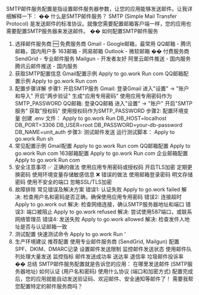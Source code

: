 SMTP邮件服务配置是指设置邮件服务器参数，让您的应用能够发送邮件。让我详细解释一下：
�� 什么是SMTP邮件服务？
SMTP (Simple Mail Transfer Protocol) 是发送邮件的标准协议。就像您需要配置邮箱客户端一样，您的应用也需要配置SMTP服务器来发送邮件。
�� 如何配置SMTP邮件服务
1. 选择邮件服务商
🆓 免费服务商
Gmail - Google邮箱，最常用
QQ邮箱 - 腾讯邮箱，国内用户多
163邮箱 - 网易邮箱
Outlook - 微软邮箱
�� 付费服务商
SendGrid - 专业邮件服务
Mailgun - 开发者友好
阿里云邮件推送 - 国内服务
腾讯云邮件推送 - 国内服务
2. 获取SMTP配置信息
Gmail配置示例
Apply to go.work
Run
com
QQ邮箱配置示例
Apply to go.work
Run
com
3. 配置步骤详解
步骤1: 开启SMTP服务
Gmail:
登录Gmail
进入"设置" → "账户和导入"
开启"两步验证"
生成"应用专用密码"
使用应用专用密码作为SMTP_PASSWORD
QQ邮箱:
登录QQ邮箱
进入"设置" → "账户"
开启"SMTP服务"
获取"授权码"
使用授权码作为SMTP_PASSWORD
步骤2: 配置环境变量
创建 .env 文件：
Apply to go.work
Run
DB_HOST=localhost
DB_PORT=3306
DB_USER=root
DB_PASSWORD=your-db-password
DB_NAME=unit_auth
步骤3: 测试邮件发送
运行测试脚本：
Apply to go.work
Run
sh
4. 常见配置示例
Gmail配置
Apply to go.work
Run
com
QQ邮箱配置
Apply to go.work
Run
com
163邮箱配置
Apply to go.work
Run
com
企业邮箱配置
Apply to go.work
Run
com
5. 安全注意事项
✅ 正确的做法
使用应用专用密码或授权码
开启TLS加密
定期更换密码
使用环境变量存储敏感信息
❌ 错误的做法
使用邮箱登录密码
明文存储密码
使用不安全的端口
忽略SSL/TLS加密
6. 故障排除
常见错误及解决方案
错误1: 认证失败
Apply to go.work
failed
解决: 检查用户名和密码是否正确，确保使用应用专用密码
错误2: 连接超时
Apply to go.work
out
解决: 检查网络连接，确认SMTP服务器地址和端口
错误3: 端口被阻止
Apply to go.work
refused
解决: 尝试使用587端口，或联系网络管理员
错误4: 发送失败
Apply to go.work
allowed
解决: 检查发件人地址是否与认证邮箱一致
7. 测试配置
快速测试命令
Apply to go.work
Run
'
8. 生产环境建议
推荐配置
使用专业邮件服务商 (SendGrid, Mailgun)
配置SPF、DKIM、DMARC记录
设置邮件发送限制
监控邮件发送状态
使用邮件队列处理大量发送
监控指标
邮件发送成功率
送达率
退信率
垃圾邮件投诉率
�� 总结
SMTP邮件服务配置就是告诉您的应用：
在哪里发送邮件 (SMTP服务器地址)
如何认证 (用户名和密码)
使用什么协议 (端口和加密方式)
配置完成后，您的应用就能自动发送验证码、欢迎邮件、安全通知等邮件了！
需要我帮您配置特定的邮件服务商吗？